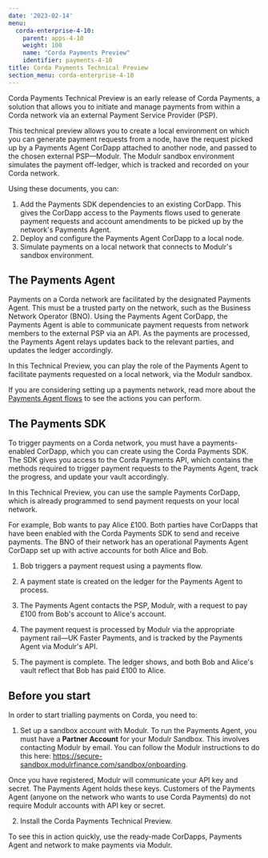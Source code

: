 ```yaml
---
date: '2023-02-14'
menu:
  corda-enterprise-4-10:
    parent: apps-4-10
    weight: 100
    name: "Corda Payments Preview"
    identifier: payments-4-10
title: Corda Payments Technical Preview
section_menu: corda-enterprise-4-10
---
```


Corda Payments Technical Preview is an early release of Corda Payments, a solution that allows you to initiate and manage payments from within a Corda network via an external Payment Service Provider (PSP).

This technical preview allows you to create a local environment on which you can generate payment requests from a node, have the request picked up by a Payments Agent CorDapp attached to another node, and passed to the chosen external PSP—Modulr. The Modulr sandbox environment simulates the payment off-ledger, which is tracked and recorded on your Corda network.

Using these documents, you can:

1. Add the Payments SDK dependencies to an existing CorDapp. This gives the CorDapp access to the Payments flows used to generate payment requests and account amendments to be picked up by the network's Payments Agent.
2. Deploy and configure the Payments Agent CorDapp to a local node.
3. Simulate payments on a local network that connects to Modulr's sandbox environment.

## The Payments Agent

Payments on a Corda network are facilitated by the designated Payments Agent. This must be a trusted party on the network, such as the Business Network Operator (BNO). Using the Payments Agent CorDapp, the Payments Agent is able to communicate payment requests from network members to the external PSP via an API. As the payments are processed, the Payments Agent relays updates back to the relevant parties, and updates the ledger accordingly.

In this Technical Preview, you can play the role of the Payments Agent to facilitate payments requested on a local network, via the Modulr sandbox.

If you are considering setting up a payments network, read more about the [Payments Agent flows](payments-agent.md) to see the actions you can perform.

## The Payments SDK

To trigger payments on a Corda network, you must have a payments-enabled CorDapp, which you can create using the Corda Payments SDK. The SDK gives you access to the Corda Payments API, which contains the methods required to trigger payment requests to the Payments Agent, track the progress, and update your vault accordingly.

In this Technical Preview, you can use the sample Payments CorDapp, which is already programmed to send payment requests on your local network.

For example, Bob wants to pay Alice £100. Both parties have CorDapps that have been enabled with the Corda Payments SDK to send and receive payments. The BNO of their network has an operational Payments Agent CorDapp set up with active accounts for both Alice and Bob.

1. Bob triggers a payment request using a payments flow.

2. A payment state is created on the ledger for the Payments Agent to process.

3. The Payments Agent contacts the PSP, Modulr, with a request to pay £100 from Bob's account to Alice's account.

4. The payment request is processed by Modulr via the appropriate payment rail—UK Faster Payments, and is tracked by the Payments Agent via Modulr's API.

5. The payment is complete. The ledger shows, and both Bob and Alice's vault reflect that Bob has paid £100 to Alice.

## Before you start

In order to start trialling payments on Corda, you need to:

1. Set up a sandbox account with Modulr. To run the Payments Agent, you must have a **Partner Account** for your Modulr Sandbox. This involves contacting Modulr by email. You can follow the Modulr instructions to do this here: https://secure-sandbox.modulrfinance.com/sandbox/onboarding.

Once you have registered, Modulr will communicate your API key and secret. The Payments Agent holds these keys. Customers of the Payments Agent (anyone on the network who wants to use Corda Payments) do not require Modulr accounts with API key or secret.

2. Install the Corda Payments Technical Preview.


To see this in action quickly, use the ready-made CorDapps, Payments Agent and network to make payments via Modulr.

